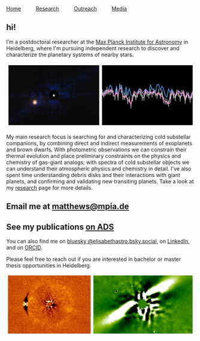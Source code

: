 [Home](index) &emsp; &emsp; [Research](research) &emsp; &emsp; [Outreach](outreach) &emsp; &emsp; [Media](media)
&emsp;

## hi!

I’m a postdoctoral researcher at the [Max Planck Institute for Astronomy](https://www.mpia.de/en) in Heidelberg, where I'm pursuing independent research to discover and characterize the planetary systems of nearby stars.

![Images of the exoplanet Eps Ind Ab as imaged with JWST (left; Matthews et al. 2024), and a spectrum of a cold brown dwarf (right; Matthews et al. submitted)](images/epsind_and_0458.png)

My main research focus is searching for and characterizing cold substellar companions, by combining direct and indirect measurements of exoplanets and brown dwarfs. With photometric observations we can constrain their thermal evolution and place preliminary constraints on the physics and chemistry of gas-giant analogs; with spectra of cold substellar objects we can understand their atmospheric physics and chemistry in detail. I've also spent time understanding debris disks and their interactions with giant planets, and confirming and validating new transiting planets. Take a look at my [research](research) page for more details.

## Email me at [matthews@mpia.de](mailto:matthews@mpia.de)

## See my publications [on ADS](https://ui.adsabs.harvard.edu/public-libraries/3q9CQGufQNOelb8sO5DOpg)

You can also find me on [bluesky @elisabethastro.bsky.social](https://bsky.app/profile/elisabethastro.bsky.social), on [LinkedIn](https://www.linkedin.com/in/elisabeth-matthews-21100a239/), and on [ORCID](https://orcid.org/0000-0003-0593-1560). 

Please feel free to reach out if you are interested in bachelor or master thesis opportunities in Heidelberg.

![Images of a low-mass stellar companion (left; Matthews et al. 2021) and the HD129590 debris disk (right; Matthews et al. 2017)](images/bd_disk.png)
